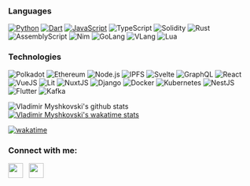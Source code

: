 ### Languages

[![Python](https://img.shields.io/badge/-Python-ffe873?&logo=python&style=for-the-badge)](https://github.com/vladimirmyshkovski?tab=repositories&q=&type=&language=python)
[![Dart](https://img.shields.io/badge/-Dart-1C2834?&logo=dart&style=for-the-badge&logoColor=40C4FF)](https://github.com/vladimirmyshkovski?tab=repositories&q=&type=&language=dart)
[![JavaScript](https://img.shields.io/badge/-JavaScript-fff?&logo=JavaScript&logoColor=ddc508&style=for-the-badge)](https://github.com/vladimirmyshkovski?tab=repositories&q=&type=&language=javascript)
![TypeScript](https://img.shields.io/badge/-TypeScript-fff?&logo=TypeScript&style=for-the-badge)
![Solidity](https://img.shields.io/badge/-Solidity-fff?&logo=Solidity&logoColor=000&style=for-the-badge)
![Rust](https://img.shields.io/badge/-Rust-fff?&logo=rust&logoColor=000&style=for-the-badge)
![AssemblyScript](https://img.shields.io/badge/-AssemblyScript-007acc?&logo=AssemblyScript&style=for-the-badge)
![Nim](https://img.shields.io/badge/-Nim-000?&logo=nim&style=for-the-badge)
![GoLang](https://img.shields.io/badge/-GoLang-fff?&logo=go&style=for-the-badge)
![VLang](https://img.shields.io/badge/-VLang-fff?&logo=V&style=for-the-badge)
![Lua](https://img.shields.io/badge/-Lua-fff?&logo=Lua&style=for-the-badge&logoColor=000080)

### Technologies

![Polkadot](https://img.shields.io/badge/-Polkadot-E6007A?&logo=Polkadot&style=for-the-badge)
![Ethereum](https://img.shields.io/badge/-Ethereum-716b94?&logo=Ethereum&style=for-the-badge)
![Node.js](https://img.shields.io/badge/-Node.js-fff?&logo=node.js&style=for-the-badge)
![IPFS](https://img.shields.io/badge/-IPFS-062b3f?&logo=IPFS&style=for-the-badge)
![Svelte](https://img.shields.io/badge/-Svelte-fff?&logo=svelte&style=for-the-badge)
![GraphQL](https://img.shields.io/badge/-GraphQL-e10098?&logo=GraphQL&style=for-the-badge)
![React](https://img.shields.io/badge/-React-fff?&logo=React&style=for-the-badge)
![VueJS](https://img.shields.io/badge/-VueJS-34495E?&logo=vue.js&style=for-the-badge)
![Lit](https://img.shields.io/badge/-lit-00f?&logo=lit&style=for-the-badge)
![NuxtJS](https://img.shields.io/badge/-NuxtJS-fff?&logo=Nuxt.js&style=for-the-badge)
![Django](https://img.shields.io/badge/-Django-0C4B33?&logo=Django&style=for-the-badge)
![Docker](https://img.shields.io/badge/-Docker-fff?&logo=Docker&style=for-the-badge)
![Kubernetes](https://img.shields.io/badge/-Kubernetes-fff?&logo=Kubernetes&style=for-the-badge)
![NestJS](https://img.shields.io/badge/-NestJS-404040?&logo=NestJS&style=for-the-badge&logoColor=ed2945)
![Flutter](https://img.shields.io/badge/-Flutter-fff?&logo=flutter&style=for-the-badge&logoColor=40C4FF)
![Kafka](https://img.shields.io/badge/-Kafka-fff?&logo=Apache-Kafka&logoColor=000&style=for-the-badge)

![Vladimir Myshkovski's github stats](https://github-readme-stats.vercel.app/api?username=vladimirmyshkovski&show_icons=true&theme=react&hide_border=true&show_icons=true&count_private=true&line_height=27)
[![Vladimir Myshkovski's wakatime stats](https://github-readme-stats.vercel.app/api/wakatime?username=@vladimirmyshkovski&layout=compact&theme=react&hide_border=true)](https://github.com/anuraghazra/github-readme-stats)

[![wakatime](https://wakatime.com/badge/user/090f0b94-a6ff-49ae-9e6f-f06bb5eded75.svg)](https://wakatime.com/@090f0b94-a6ff-49ae-9e6f-f06bb5eded75)

<h3 align="left">Connect with me:</h3>
<p align='left'>
<a href="https://keybase.io/myshkovski"><img height="30" src="https://upload.wikimedia.org/wikipedia/commons/thumb/b/bb/Keybase_logo_official.svg/1114px-Keybase_logo_official.svg.png"></a>&nbsp;&nbsp;
<a href="mailto:vladimirmyshkovski@gmail.com"><img height="30" src="https://seeklogo.com/images/G/gmail-new-2020-logo-32DBE11BB4-seeklogo.com.png"></a>&nbsp;&nbsp; 
</p>
